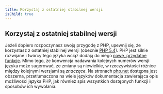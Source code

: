 ```yaml
---
title: Korzystaj z ostatniej stabilnej wersji
isChild: true
---
```


## Korzystaj z ostatniej stabilnej wersji

Jeżeli dopiero rozpoczynasz swoją przygodę z PHP, upewnij się, że korzystasz z ostatniej stabilnej wersji (obecnie
[PHP 5.4][php-release]). PHP jest silnie rozwijane i twórcy tego języka wciąż dodają do niego
[nowe, przydatne funkcje](#language_highlights). Mimo tego, że konwencja nadawania kolejnych numerów wersji języka
może sugerować, że zmiany są niewielkie, w rzeczywistości różnice między kolejnymi wersjami są _znaczące_. Na stronach
[php.net][php-docs] dostępna jest obszerna, przetłumaczona na wiele języków dokumentacja zawierająca opis możliwości
języka PHP, jak również spis wszystkich dostępnych funkcji i sposobów ich wywołania.

[php-release]: http://www.php.net/downloads.php
[php-docs]: http://www.php.net/manual/pl/